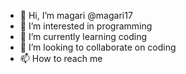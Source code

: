- 👋 Hi, I’m magari @magari17
- 👀 I’m interested in programming
- 🌱 I’m currently learning coding
- 💞️ I’m looking to collaborate on coding
- 📫 How to reach me 

<!---
magari17/magari17 is a ✨ special ✨ repository because its `README.md` (this file) appears on your GitHub profile.
You can click the Preview link to take a look at your changes.
--->
